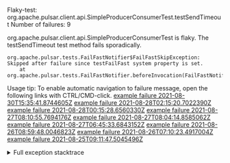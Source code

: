         
Flaky-test: org.apache.pulsar.client.api.SimpleProducerConsumerTest.testSendTimeout
Number of failures: 9

org.apache.pulsar.client.api.SimpleProducerConsumerTest is flaky. The testSendTimeout test method fails sporadically.

```
org.apache.pulsar.tests.FailFastNotifier$FailFastSkipException: Skipped after failure since testFailFast system property is set.
	at org.apache.pulsar.tests.FailFastNotifier.beforeInvocation(FailFastNotifier.java:88)

```

Usage tip: To enable automatic navigation to failure message, open the following links with CTRL/CMD-click.
[example failure 2021-08-30T15:35:41.8744605Z](https://github.com/apache/pulsar/runs/3463119398?check_suite_focus=true#step:9:3491)
[example failure 2021-08-28T02:15:20.7022390Z](https://github.com/apache/pulsar/runs/3448473880?check_suite_focus=true#step:9:2488)
[example failure 2021-08-28T00:15:28.6560330Z](https://github.com/apache/pulsar/runs/3447917315?check_suite_focus=true#step:9:1856)
[example failure 2021-08-27T08:10:55.7694176Z](https://github.com/apache/pulsar/runs/3440980370?check_suite_focus=true#step:9:2555)
[example failure 2021-08-27T08:04:14.8585062Z](https://github.com/apache/pulsar/runs/3440855241?check_suite_focus=true#step:9:2480)
[example failure 2021-08-27T06:45:33.6843152Z](https://github.com/apache/pulsar/runs/3440411158?check_suite_focus=true#step:9:2481)
[example failure 2021-08-26T08:59:48.0046823Z](https://github.com/apache/pulsar/runs/3430539961?check_suite_focus=true#step:9:3190)
[example failure 2021-08-26T07:10:23.4917004Z](https://github.com/apache/pulsar/runs/3429892136?check_suite_focus=true#step:9:2542)
[example failure 2021-08-25T09:11:47.5045496Z](https://github.com/apache/pulsar/runs/3420085427?check_suite_focus=true#step:10:2448)


<details>
<summary>Full exception stacktrace</summary>
<code><pre>
org.apache.pulsar.tests.FailFastNotifier$FailFastSkipException: Skipped after failure since testFailFast system property is set.
	at org.apache.pulsar.tests.FailFastNotifier.beforeInvocation(FailFastNotifier.java:88)

</pre></code>
</details>

